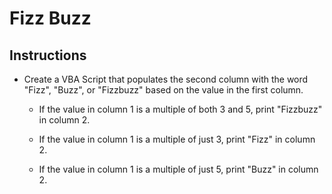 # Fizz Buzz

## Instructions

* Create a VBA Script that populates the second column with the word "Fizz", "Buzz", or "Fizzbuzz" based on the value in the first column.

  * If the value in column 1 is a multiple of both 3 and 5, print "Fizzbuzz" in column 2.

  * If the value in column 1 is a multiple of just 3, print "Fizz" in column 2.

  * If the value in column 1 is a multiple of just 5, print "Buzz" in column 2.

